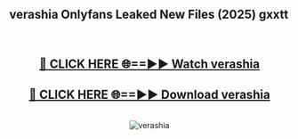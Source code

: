 <h2>verashia Onlyfans Leaked New Files (2025) gxxtt</h2>
<br>
<div align="center">
<h2><a href="https://mediafiles.top/verashia&ref=git" rel="nofollow">🔴 CLICK HERE 🌐==►► Watch verashia</a></h2>
<h2><a href="https://mediafiles.top/verashia&ref=git" rel="nofollow">🔴 CLICK HERE 🌐==►► Download verashia</a></h2>
<br>
<a href="https://mediafiles.top/verashia&ref=git" rel="nofollow" data-target="animated-image.originalLink"><img src="https://i.ibb.co.com/xMMVF88/686577567.gif" alt="verashia" style="max-width: 100%; display: inline-block;" data-target="animated-image.originalImage"></a>
</div>
<br>
<br>